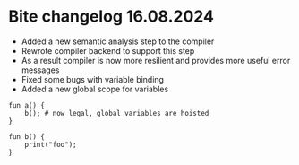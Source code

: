 # Bite changelog 16.08.2024
- Added a new semantic analysis step to the compiler
- Rewrote compiler backend to support this step
- As a result compiler is now more resilient and provides more useful error messages
- Fixed some bugs with variable binding
- Added a new global scope for variables
```
fun a() {
    b(); # now legal, global variables are hoisted
}

fun b() {
    print("foo");
}
```